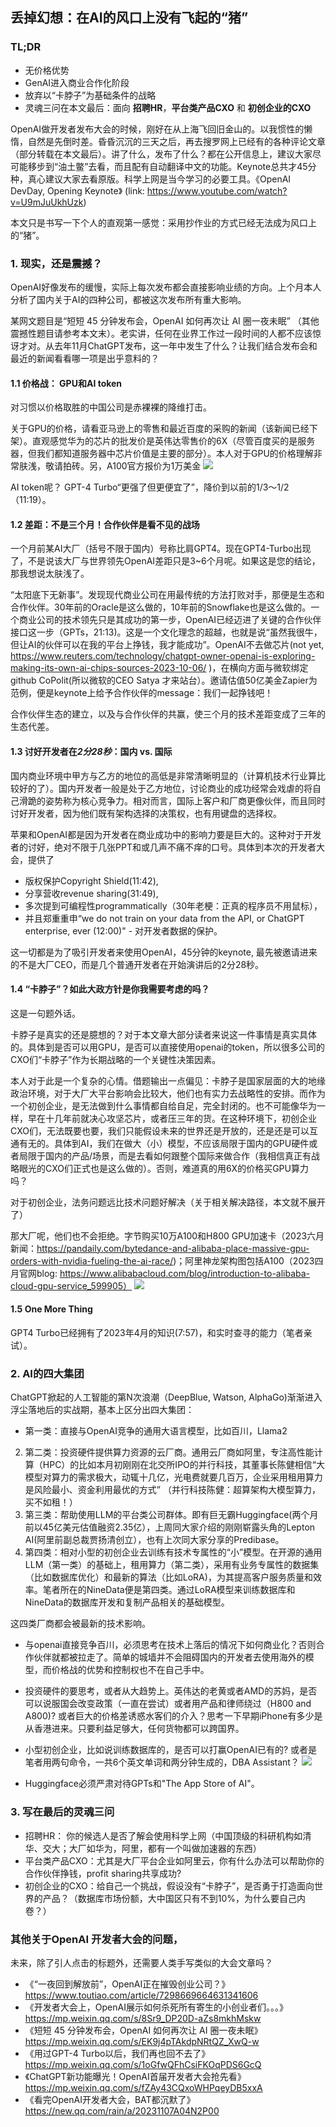 ## 丢掉幻想：在AI的风口上没有飞起的“猪”

### TL;DR
* 无价格优势
* GenAI进入商业合作化阶段
* 放弃以“卡脖子”为基础条件的战略
* 灵魂三问在本文最后：面向 **招聘HR**，**平台类产品CXO** 和 **初创企业的CXO**


OpenAI做开发者发布大会的时候，刚好在从上海飞回旧金山的。以我惯性的懒惰，自然是先倒时差。昏昏沉沉的三天之后，再去搜罗网上已经有的各种评论文章（部分转载在本文最后）。讲了什么，发布了什么？都在公开信息上，建议大家尽可能移步到“油土鳖”去看，而且配有自动翻译中文的功能。Keynote总共才45分种，真心建议大家去看原版。科学上网是当今学习的必要工具。《OpenAI DevDay, Opening Keynote》 (link: https://www.youtube.com/watch?v=U9mJuUkhUzk)


本文只是书写一下个人的直观第一感觉：采用抄作业的方式已经无法成为风口上的“猪”。


### 1. 现实，还是震撼？

OpenAI好像发布的缓慢，实际上每次发布都会直接影响业绩的方向。上个月本人分析了国内关于AI的四种公司，都被这次发布所有重大影响。


某网文题目是“短短 45 分钟发布会，OpenAI 如何再次让 AI 圈一夜未眠” （其他震撼性题目请参考本文末）。老实讲，任何在业界工作过一段时间的人都不应该惊讶才对。从去年11月ChatGPT发布，这一年中发生了什么？让我们结合发布会和最近的新闻看看哪一项是出乎意料的？

#### 1.1 价格战： GPU和AI token

对习惯以价格取胜的中国公司是赤裸裸的降维打击。

关于GPU的价格，请看亚马逊上的零售和最近百度的采购的新闻（该新闻已经下架）。直观感觉华为的芯片的批发价是英伟达零售价的6X（尽管百度买的是服务器，但我们都知道服务器中芯片价值是主要的部分）。本人对于GPU的价格理解非常肤浅，敬请拍砖。另，A100官方报价为1万美金
![](./GPU_price.jpeg)

AI token呢？ GPT-4 Turbo“更强了但更便宜了”，降价到以前的1/3～1/2 （11:19）。

#### 1.2 差距：不是三个月！合作伙伴是看不见的战场
一个月前某AI大厂（括号不限于国内）号称比肩GPT4。现在GPT4-Turbo出现了，不是说该大厂与世界领先OpenAI差距只是3~6个月呢。如果这是您的结论，那我想说太肤浅了。

“太阳底下无新事”。发现现代商业公司在用最传统的方法打败对手，那便是生态和合作伙伴。30年前的Oracle是这么做的，10年前的Snowflake也是这么做的。一个商业公司的技术领先只是其成功的第一步，OpenAI已经迈进了关键的合作伙伴接口这一步（GPTs，21:13)。这是一个文化理念的超越，也就是说“虽然我很牛，但让AI的伙伴可以在我的平台上挣钱，我才能成功”。OpenAI不去做芯片(not yet, https://www.reuters.com/technology/chatgpt-owner-openai-is-exploring-making-its-own-ai-chips-sources-2023-10-06/ )，在横向方面与微软绑定github CoPolit(所以微软的CEO Satya 才来站台）。邀请估值50亿美金Zapier为范例，便是keynote上给予合作伙伴的message：我们一起挣钱吧！

合作伙伴生态的建立，以及与合作伙伴的共赢，使三个月的技术差距变成了三年的生态代差。

#### 1.3 讨好开发者在*2分28秒*：国内 vs. 国际

国内商业环境中甲方与乙方的地位的高低是非常清晰明显的（计算机技术行业算比较好的了）。国内开发者一般是处于乙方地位，讨论商业的成功经常会戏虐的将自己滑跪的姿势称为核心竞争力。相对而言，国际上客户和厂商更像伙伴，而且同时讨好开发者，因为他们既有架构选择的决策权，也有用键盘的选择权。

苹果和OpenAI都是因为开发者在商业成功中的影响力要是巨大的。这种对于开发者的讨好，绝对不限于几张PPT和或几声不痛不痒的口号。具体到本次的开发者大会，提供了
* 版权保护Copyright Shield(11:42),
* 分享营收revenue sharing(31:49), 
* 多次提到可编程性programmatically（30年老梗：正真的程序员不用鼠标），
* 并且郑重重申“we do not train on your data from the API, or ChatGPT enterprise, ever (12:00)" - 对开发者数据的保护。

这一切都是为了吸引开发者来使用OpenAI，45分钟的keynote, 最先被邀请进来的不是大厂CEO，而是几个普通开发者在开始演讲后的2分28秒。

#### 1.4  “卡脖子”？如此大政方针是你我需要考虑的吗？

这是一句题外话。

卡脖子是真实的还是臆想的？对于本文章大部分读者来说这一件事情是真实具体的。具体到是否可以用GPU，是否可以直接使用openai的token，所以很多公司的CXO们“卡脖子”作为长期战略的一个关键性决策因素。

本人对于此是一个复杂的心情。借题输出一点偏见：卡脖子是国家层面的大的地缘政治环境，对于大厂大平台影响会比较大，他们也有实力去战略性的安排。而作为一个初创企业，是无法做到什么事情都自给自足，完全封闭的。也不可能像华为一样，早在十几年前就决心攻坚芯片，或者压三年的货。在这种环境下，初创企业CXO们，无法既要也要，我们只能假设未来的世界还是开放的，还是还是可以互通有无的。具体到AI，我们在做大（小）模型，不应该局限于国内的GPU硬件或者局限于国内的产品/场景，而是去看如何跟整个国际来做合作（我相信真正有战略眼光的CXO们正式也是这么做的）。否则，难道真的用6X的价格买GPU算力吗？

对于初创企业，法务问题远比技术问题好解决（关于相关解决路径，本文就不展开了）

那大厂呢，他们也不会拒绝。字节购买10万A100和H800 GPU加速卡（2023六月新闻：https://pandaily.com/bytedance-and-alibaba-place-massive-gpu-orders-with-nvidia-fueling-the-ai-race/)；阿里神龙架构图包括A100（2023四月官网blog: https://www.alibabacloud.com/blog/introduction-to-alibaba-cloud-gpu-service_599905）
![](./ALi-X-Dragon.png)


#### 1.5 One More Thing

GPT4 Turbo已经拥有了2023年4月的知识(7:57)，和实时查寻的能力（笔者亲试）。




### 2. AI的四大集团 

ChatGPT掀起的人工智能的第N次浪潮（DeepBlue, Watson, AlphaGo)渐渐进入浮尘落地后的实战期，基本上区分出四大集团：

* 第一类：直接与OpenAI竞争的通用大语言模型，比如百川，Llama2
2. 第二类：投资硬件提供算力资源的云厂商。通用云厂商如阿里，专注高性能计算（HPC）的比如本月初刚刚在北交所IPO的并行科技，其董事长陈健相信“大模型对算力的需求极大，动辄十几亿，光电费就要几百万，企业采用租用算力是风险最小、资金利用最优的方式” （并行科技陈健：超算架构大模型算力，买不如租！）
3.  第三类：帮助使用LLM的平台类公司群体。即有巨无霸Huggingface(两个月前以45亿美元估值融资2.35亿），上周同大家介绍的刚刚崭露头角的Lepton AI(阿里前副总裁贾扬清创立），也有上次同大家分享的Predibase。
4. 第四类：相对小型的初创企业去训练有技术专属性的“小”模型。在开源的通用LLM（第一类）的基础上，租用算力（第二类），采用有业务专属性的数据集（比如数据库优化）和最新的算法（比如LoRA)，为其提高客户服务质量和效率。笔者所在的NineData便是第四类。通过LoRA模型来训练数据库和NineData的数据库开发和复制产品相关的基础模型。

这四类厂商都会被最新的技术影响。

* 与openai直接竞争百川，必须思考在技术上落后的情况下如何商业化？否则合作伙伴就都被拉走了。简单的城墙并不会阻碍国内的开发者去使用海外的模型，而价格战的优势和控制权也不在自己手中。

* 投资硬件的要思考，或者从大趋势上。英伟达的老黄或者AMD的苏妈，是否可以说服国会改变政策（一直在尝试）或者用产品和律师绕过（H800 and A800)? 或者巨大的价格差诱惑水客们的介入？思考一下早期iPhone有多少是从香港进来。只要利益足够大，任何货物都可以跨国界。

* 小型初创企业，比如说训练数据库的，是否可以打赢OpenAI已有的? 或者是笔者用两句命令，一共6个英文单词和两分钟生成的，DBA Assistant？
![](./DBA_Assistant.jpg)

* Huggingface必须严肃对待GPTs和"The App Store of AI"。

### 3.  写在最后的灵魂三问

* 招聘HR： 你的候选人是否了解会使用科学上网（中国顶级的科研机构如清华、交大；大厂如华为，阿里，都有一个叫做加速器的东西） 
* 平台类产品CXO：尤其是大厂平台企业如阿里云，你有什么办法可以帮助你的合作伙伴挣钱，profit sharing共享成功? 
* 初创企业的CXO：给自己一个挑战，假设没有“卡脖子”，是否勇于打造面向世界的产品？（数据库市场份额，大中国区只有不到10%，为什么要自己内卷？）

### 其他关于OpenAI 开发者大会的问题，

未来，除了引人点击的标题外，还需要人类手写类似的大会文章吗？

* 《“一夜回到解放前”，OpenAI正在摧毁创业公司？》 https://www.toutiao.com/article/7298669664631341606
* 《开发者大会上，OpenAI展示如何杀死所有寄生的小创业者们。。。》 https://mp.weixin.qq.com/s/8Sr9_DP20D-aZs8mkhMskw
* 《短短 45 分钟发布会，OpenAI 如何再次让 AI 圈一夜未眠》 https://mp.weixin.qq.com/s/EK9j4pTAkdpNRtQZ_XwQ-w
* 《用过GPT-4 Turbo以后，我们再也回不去了》https://mp.weixin.qq.com/s/1oGfwQFhCsiFKOqPDS6GcQ
* 《ChatGPT新功能曝光！OpenAI首届开发者大会抢先看》https://mp.weixin.qq.com/s/fZAy43CQxoWHPqeyDB5xxA
* 《看完OpenAI开发者大会，BAT都沉默了》 https://new.qq.com/rain/a/20231107A04N2P00
